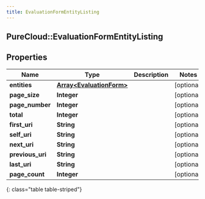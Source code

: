 ```yaml
---
title: EvaluationFormEntityListing
---
```

## PureCloud::EvaluationFormEntityListing

## Properties

|Name | Type | Description | Notes|
|------------ | ------------- | ------------- | -------------|
| **entities** | [**Array&lt;EvaluationForm&gt;**](EvaluationForm.html) |  | [optional] |
| **page_size** | **Integer** |  | [optional] |
| **page_number** | **Integer** |  | [optional] |
| **total** | **Integer** |  | [optional] |
| **first_uri** | **String** |  | [optional] |
| **self_uri** | **String** |  | [optional] |
| **next_uri** | **String** |  | [optional] |
| **previous_uri** | **String** |  | [optional] |
| **last_uri** | **String** |  | [optional] |
| **page_count** | **Integer** |  | [optional] |
{: class="table table-striped"}


